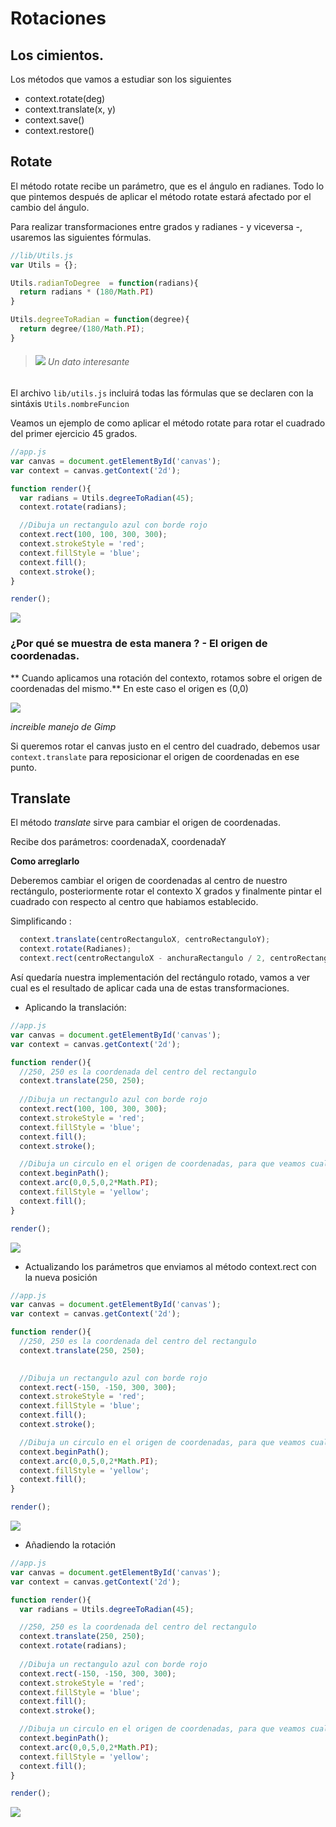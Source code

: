 # Rotaciones

## Los cimientos.

Los métodos que vamos a estudiar son los siguientes

- context.rotate(deg)
- context.translate(x, y)
- context.save()
- context.restore()

## Rotate

El método rotate recibe un parámetro, que es el ángulo en  radianes. Todo lo que pintemos después de aplicar el método rotate estará afectado por el cambio del ángulo.

Para realizar transformaciones entre grados y radianes - y viceversa -, usaremos las siguientes fórmulas. 


```javascript
//lib/Utils.js
var Utils = {};

Utils.radianToDegree  = function(radians){
  return radians * (180/Math.PI)
}

Utils.degreeToRadian = function(degree){
  return degree/(180/Math.PI);
}
```


>###### ![](https://github.com/rafinskipg/introductioncanvas/raw/master/img/interesting_icon.png) Un dato interesante
El archivo `lib/utils.js` incluirá todas las fórmulas que se declaren con la sintáxis `Utils.nombreFuncion`

Veamos un ejemplo de como aplicar el método rotate para rotar el cuadrado del primer ejercicio 45 grados.

```javascript
//app.js
var canvas = document.getElementById('canvas');
var context = canvas.getContext('2d');

function render(){
  var radians = Utils.degreeToRadian(45);
  context.rotate(radians);

  //Dibuja un rectangulo azul con borde rojo
  context.rect(100, 100, 300, 300);
  context.strokeStyle = 'red';
  context.fillStyle = 'blue';
  context.fill();
  context.stroke();
}

render();

```

![](https://github.com/rafinskipg/introductioncanvas/raw/master/img/teory/chapter_animations/square_rotated_1.png)

### ¿Por qué se muestra de esta manera ? - El origen de coordenadas.

** Cuando aplicamos una rotación del contexto, rotamos sobre el origen de coordenadas del mismo.** En este caso el origen es (0,0)


![](https://github.com/rafinskipg/introductioncanvas/raw/master/img/teory/chapter_animations/square_rotated_1_explanation.png)

_increible manejo de Gimp_

Si queremos rotar el canvas justo en el centro del cuadrado, debemos usar `context.translate` para reposicionar el origen de coordenadas en ese punto.

## Translate

El método *translate* sirve para cambiar el origen de coordenadas.

Recibe dos parámetros: coordenadaX, coordenadaY

**Como arreglarlo**

Deberemos cambiar el origen de coordenadas al centro de nuestro rectángulo, posteriormente rotar el contexto X grados y finalmente pintar el cuadrado con respecto al centro que habiamos establecido. 

Simplificando :

```javascript
  context.translate(centroRectanguloX, centroRectanguloY);
  context.rotate(Radianes);
  context.rect(centroRectanguloX - anchuraRectangulo / 2, centroRectanguloY - alturaRectangulo / 2, anchuraRectangulo, alturaRectangulo)
```


Así quedaría nuestra implementación del rectángulo rotado, vamos a ver cual es el resultado de aplicar cada una de estas transformaciones.

- Aplicando la translación:

```javascript
//app.js
var canvas = document.getElementById('canvas');
var context = canvas.getContext('2d');

function render(){
  //250, 250 es la coordenada del centro del rectangulo
  context.translate(250, 250);
  
  //Dibuja un rectangulo azul con borde rojo
  context.rect(100, 100, 300, 300);
  context.strokeStyle = 'red';
  context.fillStyle = 'blue';
  context.fill();
  context.stroke();

  //Dibuja un circulo en el origen de coordenadas, para que veamos cual es
  context.beginPath();
  context.arc(0,0,5,0,2*Math.PI);
  context.fillStyle = 'yellow';
  context.fill();
}

render();

```

![](https://github.com/rafinskipg/introductioncanvas/raw/master/img/teory/chapter_animations/square_rotated_2.png)

- Actualizando los parámetros que enviamos al método context.rect con la nueva posición

```javascript
//app.js
var canvas = document.getElementById('canvas');
var context = canvas.getContext('2d');

function render(){
  //250, 250 es la coordenada del centro del rectangulo
  context.translate(250, 250);

  
  //Dibuja un rectangulo azul con borde rojo
  context.rect(-150, -150, 300, 300);
  context.strokeStyle = 'red';
  context.fillStyle = 'blue';
  context.fill();
  context.stroke();

  //Dibuja un circulo en el origen de coordenadas, para que veamos cual es
  context.beginPath();
  context.arc(0,0,5,0,2*Math.PI);
  context.fillStyle = 'yellow';
  context.fill();
}

render();

```


![](https://github.com/rafinskipg/introductioncanvas/raw/master/img/teory/chapter_animations/square_rotated_3.png)

- Añadiendo la rotación

```javascript
//app.js
var canvas = document.getElementById('canvas');
var context = canvas.getContext('2d');

function render(){
  var radians = Utils.degreeToRadian(45);

  //250, 250 es la coordenada del centro del rectangulo
  context.translate(250, 250);
  context.rotate(radians);
  
  //Dibuja un rectangulo azul con borde rojo
  context.rect(-150, -150, 300, 300);
  context.strokeStyle = 'red';
  context.fillStyle = 'blue';
  context.fill();
  context.stroke();

  //Dibuja un circulo en el origen de coordenadas, para que veamos cual es
  context.beginPath();
  context.arc(0,0,5,0,2*Math.PI);
  context.fillStyle = 'yellow';
  context.fill();
}

render();
```

![](https://github.com/rafinskipg/introductioncanvas/raw/master/img/teory/chapter_animations/square_rotated_4.png)
